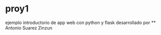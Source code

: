 # proy1
ejemplo introductorio de app web con python y flask
desarrollado por 
** Antonio Suarez Zinzun
